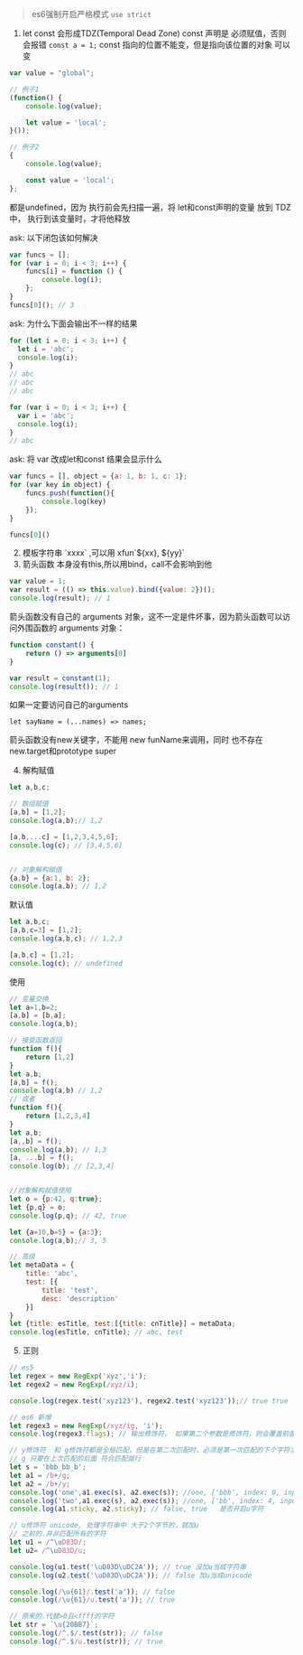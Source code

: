 > es6强制开启严格模式 `use strict`
1. let const 会形成TDZ(Temporal Dead Zone)
const 声明是 必须赋值，否则会报错 `const a = 1;`
const 指向的位置不能变，但是指向该位置的对象 可以变
```js
var value = "global";

// 例子1
(function() {
    console.log(value);

    let value = 'local';
}());

// 例子2
{
    console.log(value);

    const value = 'local';
};
```
都是undefined，因为 执行前会先扫描一遍，将 let和const声明的变量 放到 TDZ中， 执行到该变量时，才将他释放

ask: 以下闭包该如何解决
```js
var funcs = [];
for (var i = 0; i < 3; i++) {
    funcs[i] = function () {
        console.log(i);
    };
}
funcs[0](); // 3
```
ask: 为什么下面会输出不一样的结果
```js
for (let i = 0; i < 3; i++) {
  let i = 'abc';
  console.log(i);
}
// abc
// abc
// abc

for (var i = 0; i < 3; i++) {
  var i = 'abc';
  console.log(i);
}
// abc
```
ask: 将 var 改成let和const 结果会显示什么
```js
var funcs = [], object = {a: 1, b: 1, c: 1};
for (var key in object) {
    funcs.push(function(){
        console.log(key)
    });
}

funcs[0]()
```


2. 模板字符串 \`xxxx\` ,可以用 xfun\`${xx}, ${yy}\`
3. 箭头函数
本身没有this,所以用bind，call不会影响到他
```js
var value = 1;
var result = (() => this.value).bind({value: 2})();
console.log(result); // 1
```
箭头函数没有自己的 arguments 对象，这不一定是件坏事，因为箭头函数可以访问外围函数的 arguments 对象：
```js
function constant() {
    return () => arguments[0]
}

var result = constant(1);
console.log(result()); // 1
```
如果一定要访问自己的arguments
```
let sayName = (...names) => names;
```
箭头函数没有new关键字，不能用 new funName来调用，同时 也不存在new.target和prototype super

4. 解构赋值
```js
let a,b,c;

// 数组赋值
[a,b] = [1,2];
console.log(a,b);// 1,2

[a,b,...c] = [1,2,3,4,5,6];
console.log(c); // [3,4,5,6]


// 对象解构赋值
{a,b} = {a:1, b: 2};
console.log(a,b); // 1,2
```
默认值
```js
let a,b,c;
[a,b,c=3] = [1,2];
console.log(a,b,c); // 1,2,3

[a,b,c] = [1,2];
console.log(c); // undefined
```
使用
```js
// 变量交换
let a=1,b=2;
[a,b] = [b,a];
console.log(a,b);

// 接受函数返回
function f(){
    return [1,2]
}
let a,b;
[a,b] = f();
console.log(a,b) // 1,2
// 或者
function f(){
    return [1,2,3,4]
}
let a,b;
[a,,b] = f();
console.log(a,b); // 1,3
[a, ...b] = f();
console.log(b); // [2,3,4]


//对象解构赋值使用
let o = {p:42, q:true};
let {p,q} = o;
console.log(p,q); // 42, true

let {a=10,b=5} = {a:3};
console.log(a,b);// 3, 5

// 高级
let metaData = {
    title: 'abc',
    test: [{
        title: 'test',
        desc: 'description'
    }]
}
let {title: esTitle, test:[{title: cnTitle}] = metaData;
console.log(esTitle, cnTitle); // abc, test
```

5. 正则
```js
// es5
let regex = new RegExp('xyz','i');
let regex2 = new RegExp(/xyz/i);

console.log(regex.test('xyz123'), regex2.test('xyz123'));// true true

// es6 新增
let regex3 = new RegExp(/xyz/ig, 'i');
console.log(regex3.flags); // 输出修饰符， 如果第二个参数是修饰符，则会覆盖前面的修饰符

// y修饰符  和 g修饰符都是全局匹配，但是在第二次匹配时，必须是第一次匹配的下个字符才算成功
// g 只要在上次匹配的后面 符合匹配就行
let s = 'bbb_bb_b';
let a1 = /b+/g;
let a2 = /b+/y;
console.log('one',a1.exec(s), a2.exec(s)); //one, ['bbb', index: 0, input: 'bbb_bb_b'],['bbb', index: 0, input: 'bbb_bb_b']
console.log('two',a1.exec(s), a2.exec(s)); //one, ['bb', index: 4, input: 'bbb_bb_b'], null
console.log(a1.sticky, a2.sticky); // false, true   是否开启u字符

// u修饰符 unicode, 处理字符串中 大于2个字节的，就加u
// 之前的.并非匹配所有的字符
let u1 = /^\uD83D/;
let u2= /^\uD83D/u;

console.log(u1.test('\uD83D\uDC2A')); // true 没加u当成字符串
console.log(u2.test('\uD83D\uDC2A')); // false 加u当成unicode

console.log(/\u{61}/.test('a')); // false
console.log(/\u{61}/u.test('a')); // true

// 原来的.代替>0且<ffff的字符
let str = `\u{20BB7}`;
console.log(/^.$/.test(str)); // false
console.log(/^.$/u.test(str)); // true
```